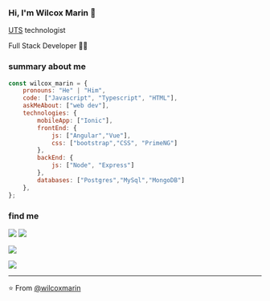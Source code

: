 ### Hi, I'm Wilcox Marin 👋

<a href="https://www.uts.edu.co/sitio/" target="_blank">UTS</a> technologist
 <p>Full Stack Developer 👨‍💻</p>

### summary about me

```javascript
const wilcox_marin = {
    pronouns: "He" | "Him",
    code: ["Javascript", "Typescript", "HTML"],
    askMeAbout: ["web dev"],
    technologies: {
        mobileApp: ["Ionic"],
        frontEnd: {
            js: ["Angular","Vue"],
            css: ["bootstrap","CSS", "PrimeNG"]
        },
        backEnd: {
            js: ["Node", "Express"]
        },
        databases: ["Postgres","MySql","MongoDB"]
    },
};
```

### find me
[![](https://img.shields.io/badge/Gitlab-wilcoxmarindeveloper-orange)](https://gitlab.com/wilcoxmarin)
[![](https://img.shields.io/badge/LinkedIn-wilcoxmarin-blue)](https://www.linkedin.com/in/wilcox-marin-b91a6b17b/)

[![](https://img.shields.io/badge/Gmail-wilcoxmarindeveloper%40gmail.com-red)](mailto:wilcoxmarindeveloper@gmail.com)

[![](https://img.shields.io/github/followers/wilcoxmarin?style=social)](https://gitlab.com/wilcoxmarin)

---
⭐️ From [@wilcoxmarin](https://github.com/wilcoxmarin)
